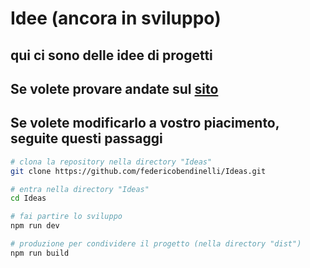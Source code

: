 # Idee (ancora in sviluppo)

## qui ci sono delle idee di progetti


## Se volete provare andate sul [sito](https://fede.didosystem.ch/Idee)


## Se volete modificarlo a vostro piacimento, seguite questi passaggi

```bash
# clona la repository nella directory "Ideas" 
git clone https://github.com/federicobendinelli/Ideas.git

# entra nella directory "Ideas" 
cd Ideas

# fai partire lo sviluppo
npm run dev

# produzione per condividere il progetto (nella directory "dist")
npm run build
```
